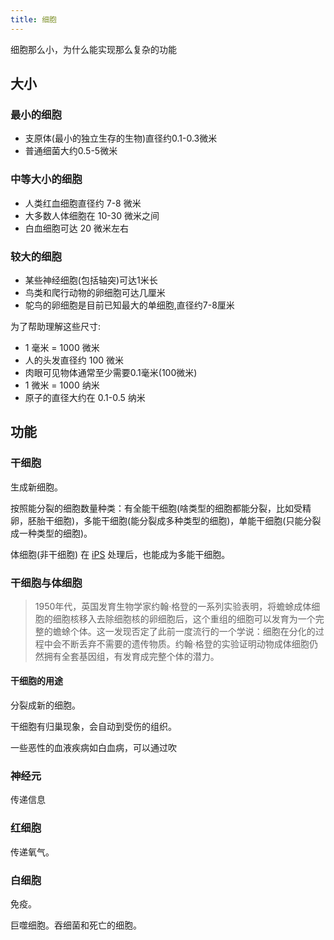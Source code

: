 ```yaml
---
title: 细胞
---
```


细胞那么小，为什么能实现那么复杂的功能

## 大小
### 最小的细胞
* 支原体(最小的独立生存的生物)直径约0.1-0.3微米
* 普通细菌大约0.5-5微米

### 中等大小的细胞
* 人类红血细胞直径约 7-8 微米
* 大多数人体细胞在 10-30 微米之间
* 白血细胞可达 20 微米左右

### 较大的细胞
* 某些神经细胞(包括轴突)可达1米长
* 鸟类和爬行动物的卵细胞可达几厘米
* 鸵鸟的卵细胞是目前已知最大的单细胞,直径约7-8厘米

为了帮助理解这些尺寸:

* 1 毫米 = 1000 微米
* 人的头发直径约 100 微米
* 肉眼可见物体通常至少需要0.1毫米(100微米)
* 1 微米 = 1000 纳米
* 原子的直径大约在 0.1-0.5 纳米


## 功能
### 干细胞
生成新细胞。

按照能分裂的细胞数量种类：有全能干细胞(啥类型的细胞都能分裂，比如受精卵，胚胎干细胞)，多能干细胞(能分裂成多种类型的细胞)，单能干细胞(只能分裂成一种类型的细胞)。

体细胞(非干细胞) 在 [iPS](./iPS.md) 处理后，也能成为多能干细胞。

### 干细胞与体细胞
> 1950年代，英国发育生物学家约翰·格登的一系列实验表明，将蟾蜍成体细胞的细胞核移入去除细胞核的卵细胞后，这个重组的细胞可以发育为一个完整的蟾蜍个体。这一发现否定了此前一度流行的一个学说：细胞在分化的过程中会不断丢弃不需要的遗传物质。约翰·格登的实验证明动物成体细胞仍然拥有全套基因组，有发育成完整个体的潜力。

#### 干细胞的用途
分裂成新的细胞。

干细胞有归巢现象，会自动到受伤的组织。

一些恶性的血液疾病如白血病，可以通过吹

### 神经元
传递信息

### 红细胞
传递氧气。

### 白细胞
免疫。

巨噬细胞。吞细菌和死亡的细胞。

